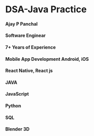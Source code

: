 # DSA-Java Practice











#### Ajay P Panchal
#### Software Enginear
#### 7+ Years of Experience 
#### Mobile App Development Android, iOS
#### React Native, React js
#### JAVA
#### JavaScript
#### Python 
#### SQL
#### Blender 3D

